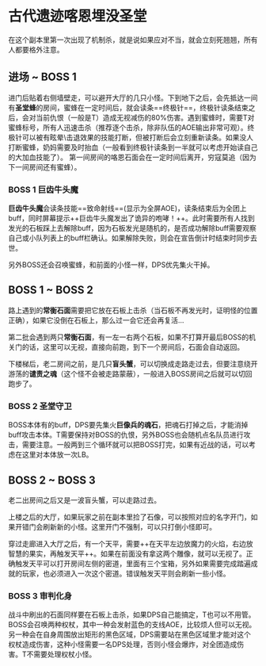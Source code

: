 # 古代遗迹喀恩埋没圣堂

在这个副本里第一次出现了机制杀，就是说如果应对不当，就会立刻死翘翘，<Role name="tank" /><Role name="healer" /><Role name="dps" />所有人都要格外注意。

## 进场 ~ BOSS 1

进门后贴着右侧墙壁走，可以避开大厅的几只小怪。下到地下之后，会先抵达一间有**圣堂蜂**的房间，蜜蜂在一定时间后，就会读条==终极针==，终极针读条结束之后，会对当前仇恨（一般是T）造成无视减伤的80%伤害。遇到蜜蜂时，需要<Role name="tank" />T对蜜蜂标号，<Role name="dps" />所有人迅速击杀（推荐逐个击杀，除非队伍的AOE输出非常可观）。终极针可以被有眩晕\击退效果的技能打断，但被打断后会立刻重新读条。如果没人打断蜜蜂，<Role name="healer" />奶妈需要及时抬血（一般看到终极针读条到一半就可以考虑开始读自己的大加血技能了）。
第一间房间的咯恩石面会在一定时间后离开，穷寇莫追（因为下一间房间还有蜜蜂）。

### BOSS 1 巨齿牛头魔

**巨齿牛头魔**会读条技能==致命射线==(显示为全屏AOE)，读条结束后为全团上buff<Status :id="210" name="死亡宣告" />，同时屏幕提示++巨齿牛头魔发出了诡异的咆哮！++。此时需要<Role name="tank" /><Role name="healer" /><Role name="dps" />所有人找到发光的石板踩上去解除buff，因为石板发光是随机的，是否成功解除buff需要观察自己或小队列表上的buff栏确认。如果解除失败，则会在宣告倒计时结束时同步去世。

另外BOSS还会召唤蜜蜂，和前面的小怪一样，<Role name="dps" />DPS优先集火干掉。

## BOSS 1 ~ BOSS 2

路上遇到的**常衡石面**需要把它放在石板上击杀（当石板不再发光时，证明怪的位置正确），如果它没倒在石板上，那么过一会它还会再复活…

第二批会遇到两只**常衡石面**，有一左一右两个石板，如果不打算开最后BOSS的机关门的话，这里可以无视，直接向前跑，到下一个房间后，石面会自动返回。

下楼梯后，老二房间之前，是几只**盲头蟹**，可以切换成走路走过去，但要注意绕开游荡的**谴责之魂**（这个怪不会被走路蒙蔽），一般进入BOSS房间之后就可以切回跑步了。

### BOSS 2 圣堂守卫

BOSS本体有<Status :id="63" name="受伤减轻" />的buff，<Role name="dps" />DPS要先集火**巨像兵的魂石**，把魂石打掉之后，才能消掉buff攻击本体。<Role name="tank" />T需要保持对BOSS的仇恨，另外BOSS也会随机点名队员进行攻击，需要<Role name="healer" />注意。一般两到三个循环就可以把BOSS打完，如果有近战的话，可以考虑在这里对本体放一次LB。

## BOSS 2 ~ BOSS 3

老二出房间之后又是一波盲头蟹，可以走路过去。

上楼之后的大厅，如果玩家之前在副本里捡了石像，可以按照对应的名字开门，如果开错门会刷新新的小怪。这里开门不强制，可以只打倒小怪即可。

穿过走廊进入大厅之后，有一个天平，需要++在天平左边放魔力的火焰，右边放智慧的果实，再触发天平++。如果在前面没有拿这两个雕像，就可以无视了。正确触发天平可以打开房间左侧的密道，里面有三个宝箱，另外如果需要完成踏遍成就的玩家，也必须进入一次这个密道。错误触发天平则会刷新一些小怪。

### BOSS 3 审判化身

战斗中刷出的石面同样要在石板上击杀，如果<Role name="dps" />DPS自己能搞定，T也可以不用管。BOSS会召唤两种权杖，其中一种会发射蓝色的支线AOE，比较烦人但可以无视。另一种会在自身周围放出矩形的黑色区域，<Role name="dps" />DPS需要站在黑色区域里才能对这个权杖造成伤害，这种小怪需要一名DPS处理，否则小怪会爆炸，对全团造成伤害。T不需要处理权杖小怪。